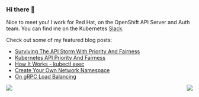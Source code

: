 ### Hi there 👋

Nice to meet you! I work for Red Hat, on the OpenShift API Server and Auth
team. You can find me on the Kubernetes [Slack](https://kubernetes.slack.com).

Check out some of my featured blog posts:

* [Surviving The API Storm With Priority And Fairness](https://www.openshift.com/blog/surviving-the-api-storm-with-api-priority-fairness)
* [Kubernetes API Priority And Fairness](https://itnext.io/kubernetes-api-priority-and-fairness-b1ef2b8a26a2?sk=8caee3ff05dc17de1abe2dad0bb66ac3)
* [How It Works - kubectl exec](https://itnext.io/how-it-works-kubectl-exec-e31325daa910?sk=e5261140e813905ff72ec2d7fd12ddf3)
* [Create Your Own Network Namespace](https://itnext.io/create-your-own-network-namespace-90aaebc745d?sk=96542e5aca4696282c43bb70175f0801)
* [On gRPC Load Balancing](https://itnext.io/on-grpc-load-balancing-683257c5b7b3)

<div>
  <img src="https://github-readme-stats.vercel.app/api?username=ihcsim&show_icons=true" />
  <img align="right" src="https://github-readme-stats.vercel.app/api/top-langs/?username=ihcsim" />
</div>
